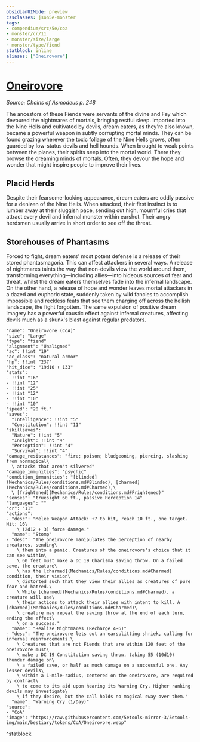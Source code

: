 ```yaml
---
obsidianUIMode: preview
cssclasses: json5e-monster
tags:
- compendium/src/5e/coa
- monster/cr/11
- monster/size/large
- monster/type/fiend
statblock: inline
aliases: ["Oneirovore"]
---
```

# [Oneirovore](Mechanics\bestiary\fiend/oneirovore-coa.md)
*Source: Chains of Asmodeus p. 248*  

The ancestors of these Fiends were servants of the divine and Fey which devoured the nightmares of mortals, bringing restful sleep. Imported into the Nine Hells and cultivated by devils, dream eaters, as they're also known, became a powerful weapon in subtly corrupting mortal minds. They can be found grazing wherever the toxic foliage of the Nine Hells grows, often guarded by low-status devils and hell hounds. When brought to weak points between the planes, their spirits seep into the mortal world. There they browse the dreaming minds of mortals. Often, they devour the hope and wonder that might inspire people to improve their lives.

## Placid Herds

Despite their fearsome-looking appearance, dream eaters are oddly passive for a denizen of the Nine Hells. When attacked, their first instinct is to lumber away at their sluggish pace, sending out high, mournful cries that attract every devil and infernal monster within earshot. Their angry herdsmen usually arrive in short order to see off the threat.

## Storehouses of Phantasms

Forced to fight, dream eaters' most potent defense is a release of their stored phantasmagoria. This can affect attackers in several ways. A release of nightmares taints the way that non-devils view the world around them, transforming everything—including allies—into hideous sources of fear and threat, whilst the dream eaters themselves fade into the infernal landscape. On the other hand, a release of hope and wonder leaves mortal attackers in a dazed and euphoric state, suddenly taken by wild fancies to accomplish impossible and reckless feats that see them charging off across the hellish landscape, the fight forgotten. The same expulsion of positive dream imagery has a powerful caustic effect against infernal creatures, affecting devils much as a skunk's blast against regular predators.

```statblock
"name": "Oneirovore (CoA)"
"size": "Large"
"type": "fiend"
"alignment": "Unaligned"
"ac": !!int "19"
"ac_class": "natural armor"
"hp": !!int "237"
"hit_dice": "19d10 + 133"
"stats":
- !!int "16"
- !!int "12"
- !!int "25"
- !!int "12"
- !!int "10"
- !!int "10"
"speed": "20 ft."
"saves":
  "Intelligence": !!int "5"
  "Constitution": !!int "11"
"skillsaves":
  "Nature": !!int "5"
  "Insight": !!int "4"
  "Perception": !!int "4"
  "Survival": !!int "4"
"damage_resistances": "fire; poison; bludgeoning, piercing, slashing from nonmagical\
  \ attacks that aren't silvered"
"damage_immunities": "psychic"
"condition_immunities": "[blinded](Mechanics/Rules/conditions.md#Blinded), [charmed](Mechanics/Rules/conditions.md#Charmed),\
  \ [frightened](Mechanics/Rules/conditions.md#Frightened)"
"senses": "truesight 60 ft., passive Perception 14"
"languages": ""
"cr": "11"
"actions":
- "desc": "Melee Weapon Attack: +7 to hit, reach 10 ft., one target. Hit: 16\
    \ (2d12 + 3) force damage."
  "name": "Stomp"
- "desc": "The oneirovore manipulates the perception of nearby creatures, sending\
    \ them into a panic. Creatures of the oneirovore's choice that it can see within\
    \ 60 feet must make a DC 19 Charisma saving throw. On a failed save, the creature\
    \ has the [charmed](Mechanics/Rules/conditions.md#Charmed) condition, their vision\
    \ distorted such that they view their allies as creatures of pure fear and hatred.\
    \ While [charmed](Mechanics/Rules/conditions.md#Charmed), a creature will use\
    \ their actions to attack their allies with intent to kill. A [charmed](Mechanics/Rules/conditions.md#Charmed)\
    \ creature may repeat the saving throw at the end of each turn, ending the effect\
    \ on a success."
  "name": "Realize Nightmares (Recharge 4-6)"
- "desc": "The oneirovore lets out an earsplitting shriek, calling for infernal reinforcements.\
    \ Creatures that are not Fiends that are within 120 feet of the oneirovore must\
    \ make a DC 19 Constitution saving throw, taking 55 (10d10) thunder damage on\
    \ a failed save, or half as much damage on a successful one. Any lesser devils\
    \ within a 1-mile-radius, centered on the oneirovore, are required by contract\
    \ to come to its aid upon hearing its Warning Cry. Higher ranking devils may investigate\
    \ if they desire, but the call holds no magical sway over them."
  "name": "Warning Cry (1/Day)"
"source":
- "CoA"
"image": "https://raw.githubusercontent.com/5etools-mirror-3/5etools-img/main/bestiary/tokens/CoA/Oneirovore.webp"
```
^statblock